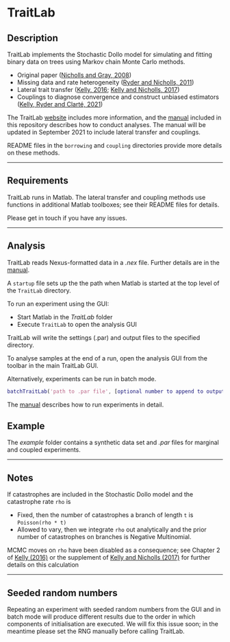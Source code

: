 # TraitLab

## Description

TraitLab implements the Stochastic Dollo model for simulating and fitting binary data on trees using Markov chain Monte Carlo methods.

* Original paper ([Nicholls and Gray, 2008][1])
* Missing data and rate heterogeneity ([Ryder and Nicholls, 2011][2])
* Lateral trait transfer ([Kelly, 2016][3]; [Kelly and Nicholls, 2017][4])
* Couplings to diagnose convergence and construct unbiased estimators ([Kelly, Ryder and Clarté, 2021][5])

The TraitLab [website][6] includes more information, and the [manual][7] included in this repository describes how to conduct analyses. The manual will be updated in September 2021 to include lateral transfer and couplings.

README files in the `borrowing` and `coupling` directories provide more details on these methods.

---

## Requirements

TraitLab runs in Matlab. The lateral transfer and coupling methods use functions in additional Matlab toolboxes; see their README files for details.

Please get in touch if you have any issues.

---

## Analysis

TraitLab reads Nexus-formatted data in a _.nex_ file. Further details are in the [manual][6].

A `startup` file sets up the the path when Matlab is started at the top level of the `TraitLab` directory.

To run an experiment using the GUI:

* Start Matlab in the _TraitLab_ folder
* Execute `TraitLab` to open the analysis GUI

TraitLab will write the settings (.par) and output files to the specified directory.

To analyse samples at the end of a run, open the analysis GUI from the toolbar in the main TraitLab GUI.

Alternatively, experiments can be run in batch mode.
```matlab
batchTraitLab('path to .par file', [optional number to append to output files]);
```
The [manual][6] describes how to run experiments in detail.

## Example

The _example_ folder contains a synthetic data set and _.par_ files for marginal and coupled experiments.

---

## Notes

If catastrophes are included in the Stochastic Dollo model and the catastrophe rate `rho` is
* Fixed, then the number of catastrophes a branch of length `t` is `Poisson(rho * t)`
* Allowed to vary, then we integrate `rho` out analytically and the prior number of catastrophes on branches is Negative Multinomial.

MCMC moves on `rho` have been disabled as a consequence; see Chapter 2 of [Kelly (2016)][3] or the supplement of [Kelly and Nicholls (2017)][4] for further details on this calculation

---

## Seeded random numbers

Repeating an experiment with seeded random numbers from the GUI and in batch mode will produce different results due to the order in which components of initialisation are executed. We will fix this issue soon; in the meantime please set the RNG manually before calling TraitLab.

[1]: http://onlinelibrary.wiley.com/doi/10.1111/j.1467-9868.2007.00648.x/full
[2]: http://onlinelibrary.wiley.com/doi/10.1111/j.1467-9876.2010.00743.x/full
[3]: https://ora.ox.ac.uk/objects/uuid:6884785c-fccc-4044-b5b2-7a8b7015b2a5
[4]: https://projecteuclid.org/euclid.aoas/1500537738
[5]: https://arxiv.org/pdf/2108.13328.pdf
[6]: http://www.stats.ox.ac.uk/~nicholls/TraitLab/TRAITLAB%20MANUAL.pdf
[7]: https://sites.google.com/site/traitlab/
